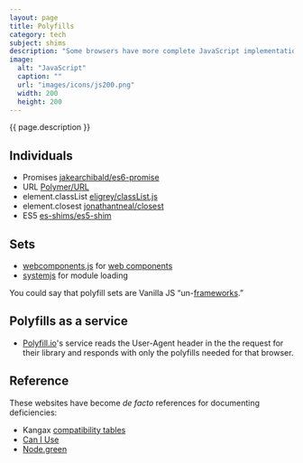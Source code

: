 ```yaml
---
layout: page
title: Polyfills
category: tech
subject: shims
description: "Some browsers have more complete JavaScript implementations than others, and you can manually “polyfill” the deficiencies you care about."
image:
  alt: "JavaScript"
  caption: ""
  url: "images/icons/js200.png"
  width: 200
  height: 200
---
```


{{ page.description }}

Individuals
-----------
* Promises [jakearchibald/es6-promise](https://github.com/jakearchibald/es6-promise)
* URL [Polymer/URL](https://github.com/Polymer/URL)
* element.classList [eligrey/classList.js](https://github.com/eligrey/classList.js)
* element.closest [jonathantneal/closest](https://github.com/jonathantneal/closest)
* ES5 [es-shims/es5-shim](https://github.com/es-shims/es5-shim)

Sets
------
* [webcomponents.js](http://webcomponents.org/polyfills/) for [web components]({{site.baseurl}}tech/web-components.html)
* [systemjs](https://github.com/systemjs/systemjs) for module loading

You could say that polyfill sets are Vanilla JS
“un-[frameworks]({{site.baseurl}}tech/js-frameworks.html).”

Polyfills as a service
----------------------
* [Polyfill.io](http://Polyfill.io/)'s service reads the User-Agent header in the the request for their library and responds with only the polyfills needed for that browser.

Reference
---------

These websites have become _de facto_ references for documenting deficiencies:

* Kangax [compatibility tables](https://kangax.github.io/compat-table/es6/)
* [Can I Use](http://caniuse.com/)
* [Node.green](http://node.green/)
